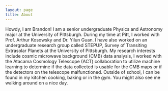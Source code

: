```yaml
---
layout: page
title: About
---
```


<p class="message">
  Howdy, I am Brandon! I am a senior undergraduate Physics and Astronomy major at the University of Pittsburgh. During my time at Pitt, I worked with Prof. Arthur Kosowsky and Dr. Yilun Guan. I have also worked  on an undergraduate research group called STEPUP, Survey of Transiting Extrasolar Planets at the University of Pittsburgh. My research interests include cosmic microwave background (CMB) data analysis, I worked with the Atacama Cosmology Telescope (ACT) collaboration to utilize machine learning to determine if the data collected is usable for the CMB maps or if the detectors on the telescope malfunctioned. Outside of school, I can be found in my kitchen cooking, baking or in the gym. You might also see me walking around on a nice day.
